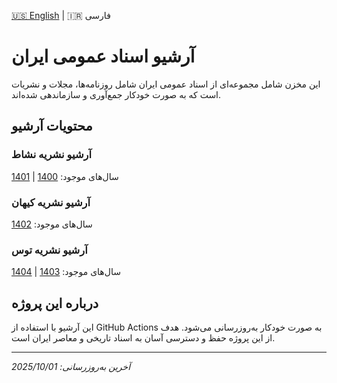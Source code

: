 [🇺🇸 English](README.en.md) | 🇮🇷 فارسی

# آرشیو اسناد عمومی ایران

این مخزن شامل مجموعه‌ای از اسناد عمومی ایران شامل روزنامه‌ها، مجلات و نشریات است که به صورت خودکار جمع‌آوری و سازماندهی شده‌اند.

## محتویات آرشیو

### آرشیو نشریه نشاط

سال‌های موجود: [1400](old-newspaper/neshat/1400) | [1401](old-newspaper/neshat/1401)

### آرشیو نشریه کیهان

سال‌های موجود: [1402](old-newspaper/kayhan/1402)

### آرشیو نشریه توس

سال‌های موجود: [1403](old-newspaper/tous/1403) | [1404](old-newspaper/tous/1404)

## درباره این پروژه

این آرشیو با استفاده از GitHub Actions به صورت خودکار به‌روزرسانی می‌شود. هدف از این پروژه حفظ و دسترسی آسان به اسناد تاریخی و معاصر ایران است.

---
*آخرین به‌روزرسانی: 2025/10/01*
